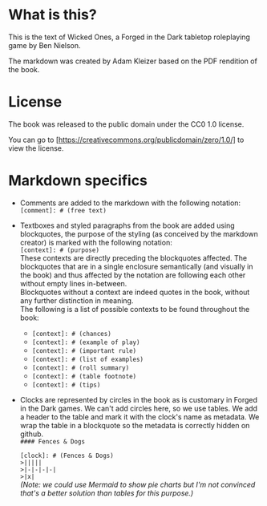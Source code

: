 # What is this?

This is the text of Wicked Ones, a Forged in the Dark tabletop roleplaying game by Ben Nielson.

The markdown was created by Adam Kleizer based on the PDF rendition of the book.

# License

The book was released to the public domain under the CC0 1.0 license.

You can go to [https://creativecommons.org/publicdomain/zero/1.0/] to view the license.

# Markdown specifics

- Comments are added to the markdown with the following notation:  
`[comment]: # (free text)`

- Textboxes and styled paragraphs from the book are added using blockquotes, the purpose of the styling (as conceived by the markdown creator) is marked with the following notation:  
`[context]: # (purpose)`  
These contexts are directly preceding the blockquotes affected. The blockquotes that are in a single enclosure semantically (and visually in the book) and thus affected by the notation are following each other without empty lines in-between.  
Blockquotes without a context are indeed quotes in the book, without any further distinction in meaning.  
The following is a list of possible contexts to be found throughout the book:
  - `[context]: # (chances)`
  - `[context]: # (example of play)`
  - `[context]: # (important rule)`
  - `[context]: # (list of examples)`
  - `[context]: # (roll summary)`
  - `[context]: # (table footnote)`
  - `[context]: # (tips)`
- Clocks are represented by circles in the book as is customary in Forged in the Dark games. We can't add circles here, so we use tables. We add a header to the table and mark it with the clock's name as metadata. We wrap the table in a blockquote so the metadata is correctly hidden on github.  
`#### Fences & Dogs`  
` `  
`[clock]: # (Fences & Dogs)`  
`>|||||`  
`>|-|-|-|-|`  
`>|x|`  
*(Note: we could use Mermaid to show pie charts but I'm not convinced that's a better solution than tables for this purpose.)*
